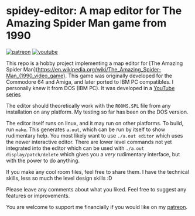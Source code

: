 # spidey-editor: A map editor for The Amazing Spider Man game from 1990

[![patreon](https://img.shields.io/badge/patreon-FF5441?style=for-the-badge&logo=Patreon)](https://www.patreon.com/hughdavenport)
[![youtube](https://img.shields.io/badge/youtube-FF0000?style=for-the-badge&logo=youtube)](https://www.youtube.com/watch?v=LjgvuFc71fo&list=PL5r5Q39GjMDfYcGEZ6O_a0Y1WVbgpv5W-)

This repo is a hobby project implementing a map editor for [The Amazing Spider Man](https://en.wikipedia.org/wiki/The_Amazing_Spider-Man_(1990_video_game). This game was originally developed for the Commodore 64 and Amiga, and later ported to IBM PC compatibles. I personally knew it from DOS (IBM PC). It was developed in a [YouTube series](https://www.youtube.com/watch?v=LjgvuFc71fo&list=PL5r5Q39GjMDfYcGEZ6O_a0Y1WVbgpv5W-)

The editor should theoretically work with the `ROOMS.SPL` file from any installation on any platform. My testing so far has been on the DOS version.

The editor itself runs on linux, and it may run on other platforms. To build, run `make`. This generates `a.out`, which can be run by itself to show rudimentary help. You most likely want to use `./a.out editor` which uses the newer interactive editor. There are lower level commands not yet integrated into the editor which can be used with `./a.out display/patch/delete` which gives you a *very* rudimentary interface, but with the power to do anything.

If you make any cool room files, feel free to share them. I have the technical skills, less so much the level design skills :D

Please leave any comments about what you liked. Feel free to suggest any features or improvements.

You are welcome to support me financially if you would like on my [patreon](https://www.patreon.com/hughdavenport).
